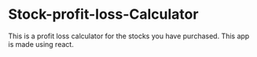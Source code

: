 # Stock-profit-loss-Calculator

This is a profit loss calculator for the stocks you have purchased.
This app is made using react.
